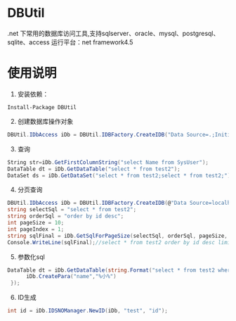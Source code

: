 # DBUtil
.net 下常用的数据库访问工具,支持sqlserver、oracle、mysql、postgresql、sqlite、access
运行平台：net framework4.5
# 使用说明

1. 安装依赖：
```shell
Install-Package DBUtil
```
2. 创建数据库操作对象
```c#
DBUtil.IDbAccess iDb = DBUtil.IDBFactory.CreateIDB("Data Source=.;Initial Catalog=JACKOA;User ID=sa;Password=xx;","SQLSERVER");
```
3. 查询
```c#
String str=iDb.GetFirstColumnString("select Name from SysUser");
DataTable dt = iDb.GetDataTable("select * from test2");
DataSet ds = iDb.GetDataSet("select * from test2;select * from test2;"); 
```
4. 分页查询
```c#
DBUtil.IDbAccess iDb = DBUtil.IDBFactory.CreateIDB(@"Data Source=localhost;Initial Catalog=imgserver2;User ID=root;Password=123456;", "MYSQL");
string selectSql = "select * from test2";
string orderSql = "order by id desc";
int pageSize = 10;
int pageIndex = 1;
string sqlFinal = iDb.GetSqlForPageSize(selectSql, orderSql, pageSize, pageIndex);
Console.WriteLine(sqlFinal);//select * from test2 order by id desc limit 0,10
```
5. 参数化sql
```c#
DataTable dt = iDb.GetDataTable(string.Format("select * from test2 where name like {0}", iDb.paraPrefix + "name"), new IDbDataParameter[] {
      iDb.CreatePara("name","%小%")
 });
```
6. ID生成
```c#
int id = iDb.IDSNOManager.NewID(iDb, "test", "id");
```




